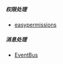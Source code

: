 

##### 权限处理

- [easypermissions](https://github.com/googlesamples/easypermissions)

##### 消息处理

- [EventBus](https://github.com/greenrobot/EventBus)

